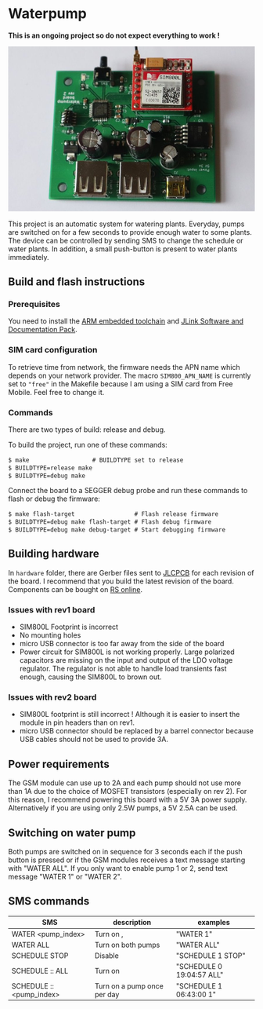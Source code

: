 # Waterpump

**This is an ongoing project so do not expect everything to work !**

![waterpump board](waterpump-rev2.jpg "Waterpump board rev 2")

This project is an automatic system for watering plants. Everyday, pumps are switched on for a few seconds to provide enough water to some plants. The device can be controlled by sending SMS to change the schedule or water plants. In addition, a small push-button is present to water plants immediately.

## Build and flash instructions

### Prerequisites

You need to install the [ARM embedded toolchain](https://developer.arm.com/tools-and-software/open-source-software/developer-tools/gnu-toolchain/gnu-rm) and [JLink Software and Documentation Pack](https://www.segger.com/downloads/jlink/#J-LinkSoftwareAndDocumentationPack).

### SIM card configuration

To retrieve time from network, the firmware needs the APN name which depends on your
network provider. The macro `SIM800_APN_NAME` is currently set to `"free"` in the Makefile because I am using a SIM card from Free Mobile. Feel free to change it.

### Commands

There are two types of build: release and debug.

To build the project, run one of these commands:
```
$ make                  # BUILDTYPE set to release
$ BUILDTYPE=release make
$ BUILDTYPE=debug make
```

Connect the board to a SEGGER debug probe and run these commands to flash or debug the firmware:
```
$ make flash-target                 # Flash release firmware
$ BUILDTYPE=debug make flash-target # Flash debug firmware
$ BUILDTYPE=debug make debug-target # Start debugging firmware
```

## Building hardware

In `hardware` folder, there are Gerber files sent to [JLCPCB](https://jlcpcb.com/) for each revision of the board. I recommend that you build the latest revision of the board. Components can be bought on [RS online](https://uk.rs-online.com/web/).

### Issues with rev1 board

  * SIM800L Footprint is incorrect
  * No mounting holes
  * micro USB connector is too far away from the side of the board
  * Power circuit for SIM800L is not working properly. Large polarized capacitors are missing on the input and output of the LDO voltage regulator. The regulator is not able to handle load transients fast enough, causing the SIM800L to brown out.

### Issues with rev2 board

  * SIM800L footprint is still incorrect ! Although it is easier to insert the module in pin headers than on rev1.
  * micro USB connector should be replaced by a barrel connector because USB cables should not be used to provide 3A.

## Power requirements

The GSM module can use up to 2A and each pump should not use more than 1A due to the choice of MOSFET transistors (especially on rev 2).
For this reason, I recommend powering this board with a 5V 3A power supply. Alternatively if you are using only 2.5W pumps, a 5V 2.5A can be used.

## Switching on water pump

Both pumps are switched on in sequence for 3 seconds each if the push button is pressed or if the GSM modules receives a text message starting with "WATER ALL". If you only want to enable pump 1 or 2, send text message "WATER 1" or "WATER 2".

## SMS commands

| SMS | description | examples |
| --- | ----------- | ------- |
| WATER <pump_index> | Turn on , | "WATER 1" |
| WATER ALL | Turn on both pumps | "WATER ALL" |
| SCHEDULE <index> STOP | Disable | "SCHEDULE 1 STOP" |
| SCHEDULE <index> <hour>:<min>:<sec> ALL | Turn on | "SCHEDULE 0 19:04:57 ALL" |
| SCHEDULE <index> <hour>:<min>:<sec> <pump_index> | Turn on a pump once per day | "SCHEDULE 1 06:43:00 1" |
